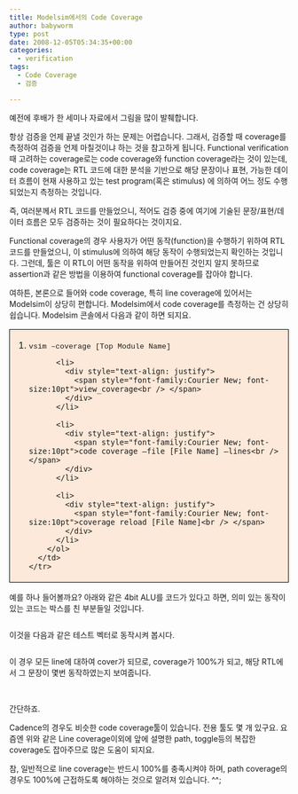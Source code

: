 ```yaml
---
title: Modelsim에서의 Code Coverage
author: babyworm
type: post
date: 2008-12-05T05:34:35+00:00
categories:
  - verification
tags:
  - Code Coverage
  - 검증

---
```

예전에 후배가 한 세미나 자료에서 그림을 많이 발췌합니다. 

항상 검증을 언제 끝낼 것인가 하는 문제는 어렵습니다. 그래서, 검증할 때 coverage를 측정하여 검증을 언제 마칠것이냐 하는 것을 참고하게 됩니다. Functional verification때 고려하는 coverage로는 code coverage와 function coverage라는 것이 있는데, code coverage는 RTL 코드에 대한 분석을 기반으로 해당 문장이나 표현, 가능한 데이터 흐름이 현재 사용하고 있는 test program(혹은 stimulus) 에 의하여 어느 정도 수행되었는지 측정하는 것입니다. 

즉, 여러분께서 RTL 코드를 만들었으니, 적어도 검증 중에 여기에 기술된 문장/표현/데이터 흐름은 모두 검증하는 것이 필요하다는 것이지요. 

Functional coverage의 경우 사용자가 어떤 동작(function)을 수행하기 위하여 RTL 코드를 만들었으니, 이 stimulus에 의하여 해당 동작이 수행되었는지 확인하는 것입니다. 그런데, 툴은 이 RTL이 어떤 동작을 위하여 만들어진 것인지 알지 못하므로 assertion과 같은 방법을 이용하여 functional coverage를 잡아야 합니다. 

여하튼, 본론으로 들어와 code coverage, 특히 line coverage에 있어서는 Modelsim이 상당히 편합니다. Modelsim에서 code coverage를 측정하는 건 상당히 쉽습니다. Modelsim 콘솔에서 다음과 같이 하면 되지요. 

<table style="border-collapse:collapse; background: #fde9d9" border="0">
    <colgroup> <col style="width:637px"/></colgroup> <tr>
      <td style="padding-left: 7px; padding-right: 7px; border-top:  solid black 0.5pt; border-left:  solid black 0.5pt; border-bottom:  solid black 0.5pt; border-right:  solid black 0.5pt">
        <ol>
          <li>
            <div style="text-align: justify">
              <span style="font-family:Courier New; font-size:10pt">vsim –coverage [Top Module Name]<br /> </span>
          </li>
          
          <li>
            <div style="text-align: justify">
              <span style="font-family:Courier New; font-size:10pt">view_coverage<br /> </span>
            </div>
          </li>
          
          <li>
            <div style="text-align: justify">
              <span style="font-family:Courier New; font-size:10pt">code coverage –file [File Name] –lines<br /> </span>
            </div>
          </li>
          
          <li>
            <div style="text-align: justify">
              <span style="font-family:Courier New; font-size:10pt">coverage reload [File Name]<br /> </span>
            </div>
          </li>
        </ol>
      </td>
    </tr>
  </table>
</div>

예를 하나 들어볼까요? 아래와 같은 4bit ALU를 코드가 있다고 하면, 의미 있는 동작이 있는 코드는 박스를 친 부분들일 것입니다. 

<img decoding="async" src="https://i0.wp.com/babyworm.net/wordpress/wp-content/uploads/1/cfile4.uf.117962554D6A7AFE31DE8D.png?w=625" alt="" data-recalc-dims="1" /> 

이것을 다음과 같은 테스트 벡터로 동작시켜 봅시다. 

<img decoding="async" src="https://i0.wp.com/babyworm.net/wordpress/wp-content/uploads/1/cfile23.uf.17613D4F4D6A7AFE26CAB5.png?w=625" alt="" data-recalc-dims="1" /> 

이 경우 모든 line에 대하여 cover가 되므로, coverage가 100%가 되고, 해당 RTL에서 그 문장이 몇번 동작하였는지 보여줍니다. 

<img decoding="async" src="https://i0.wp.com/babyworm.net/wordpress/wp-content/uploads/1/cfile25.uf.147C7C554D6A7AFE27AE35.png?w=625" alt="" data-recalc-dims="1" /> 

<img decoding="async" src="https://i0.wp.com/babyworm.net/wordpress/wp-content/uploads/1/cfile4.uf.112B95494D6A7AFE10D3D6.png?w=625" alt="" data-recalc-dims="1" /> 

간단하죠. 

Cadence의 경우도 비슷한 code coverage툴이 있습니다. 전용 툴도 몇 개 있구요. 요즘엔 위와 같은 Line coverage이외에 앞에 설명한 path, toggle등의 복잡한 coverage도 잡아주므로 많은 도움이 되지요. 

참, 일반적으로 line coverage는 반드시 100%를 충족시켜야 하며, path coverage의 경우도 100%에 근접하도록 해야하는 것으로 알려져 있습니다. ^^;
